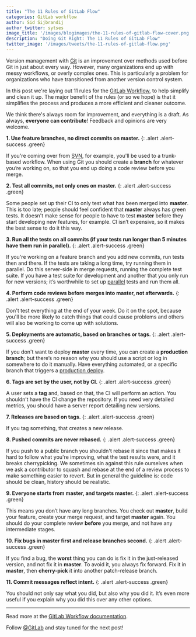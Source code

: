 ```yaml
---
title: "The 11 Rules of GitLab Flow"
categories: GitLab workflow
author: Sid Sijbrandij
author_twitter: sytses
image_title: '/images/blogimages/the-11-rules-of-gitlab-flow-cover.png'
description: "Doing Git Right: The 11 Rules of GitLab Flow"
twitter_image: '/images/tweets/the-11-rules-of-gitlab-flow.png'
---
```


Version management with [Git] is an improvement over methods used before Git in just about every way. However, many organizations end up with messy workflows, or overly complex ones. This is particularly a problem for organizations who have transitioned from another version control system.

In this post we're laying out 11 rules for the [GitLab Workflow][doc], to help simplify and clean it up. The major benefit of the rules (or so we hope) is that it simplifies the process and produces a more efficient and cleaner outcome.

We think there's always room for improvement, and everything is a draft. As always, **everyone can contribute**! Feedback and opinions are very welcome.

<!-- more -->

<i class="fa fa-code-fork" aria-hidden="true"></i> **1. Use feature branches, no direct commits on master.**
{: .alert .alert-success .green}

If you're coming over from [SVN], for example, you'll be used to a trunk-based workflow. When using Git you should create a **branch** for whatever you’re working on, so that you end up doing a code review before you merge.

<i class="fa fa-check-square-o" aria-hidden="true"></i> **2. Test all commits, not only ones on master.**
{: .alert .alert-success .green}

Some people set up their CI to only test what has been merged into **master**. This is too late; people should feel confident that **master** always has green tests. It doesn't make sense for people to have to test **master** before they start developing new features, for example. CI isn’t expensive, so it makes the best sense to do it this way.

<i class="fa fa-flask" aria-hidden="true"></i> **3. Run all the tests on all commits (if your tests run longer than 5 minutes have them run in parallel).**
{: .alert .alert-success .green}

If you're working on a feature branch and you add new commits, run tests then and there. If the tests are taking a long time, try running them in parallel. Do this server-side in merge requests, running the complete test suite. If you have a test suite for development and another that you only run for new versions; it’s worthwhile to set up [parallel] tests and run them all.

<i class="fa fa-code" aria-hidden="true"></i> **4. Perform code reviews before merges into master, not afterwards.**
{: .alert .alert-success .green}

Don't test everything at the end of your week. Do it on the spot, because you'll be more likely to catch things that could cause problems and others will also be working to come up with solutions.

<i class="fa fa-terminal" aria-hidden="true"></i> **5. Deployments are automatic, based on branches or tags.**
{: .alert .alert-success .green}

If you don't want to deploy **master** every time, you can create a **production branch**; but there’s no reason why you should use a script or log in somewhere to do it manually. Have everything automated, or a specific branch that triggers a [production deploy][environment].

<i class="fa fa-tags" aria-hidden="true"></i> **6. Tags are set by the user, not by CI.**
{: .alert .alert-success .green}

A user sets a **tag** and, based on that, the CI will perform an action. You shouldn’t have the CI change the repository. If you need very detailed metrics, you should have a server report detailing new versions.

<i class="fa fa-cloud-upload" aria-hidden="true"></i> **7. Releases are based on tags.**
{: .alert .alert-success .green}

If you tag something, that creates a new release.

<i class="fa fa-eye-slash" aria-hidden="true"></i> **8. Pushed commits are never rebased.**
{: .alert .alert-success .green}

If you push to a public branch you shouldn't rebase it since that makes it hard to follow what you're improving, what the test results were, and it breaks cherrypicking.
We sometimes sin against this rule ourselves when we ask a contributor to squash and rebase at the end of a review process to make something easier to revert.
But in general the guideline is: code should be clean, history should be realistic.

<i class="fa fa-folder-open-o" aria-hidden="true"></i> **9. Everyone starts from master, and targets master.**
{: .alert .alert-success .green}

This means you don’t have any long branches. You check out **master**, build your feature, create your merge request, and target **master** again. You should do your complete review **before** you merge, and not have any intermediate stages.

<i class="fa fa-bug" aria-hidden="true"></i> **10. Fix bugs in master first and release branches second.**
{: .alert .alert-success .green}

If you find a bug, the **worst** thing you can do is fix it in the just-released version, and not fix it in **master**. To avoid it, you always fix forward. Fix it in **master**, then **cherry-pick** it into another patch-release branch.

<i class="fa fa-pencil-square-o" aria-hidden="true"></i> **11. Commit messages reflect intent.**
{: .alert .alert-success .green}

You should not only say what you did, but also why you did it. It’s even more useful if you explain why you did this over any other options.

----

Read more at the [GitLab Workflow documentation][doc].

Follow [@GitLab] and stay tuned for the next post!

<!-- identifiers -->

[@GitLab]: https://twitter.com/gitlab
[ce]: /images/blogimages/gitlab-ce-network.png
[doc]: http://doc.gitlab.com/ee/workflow/gitlab_flow.html
[environment]: http://docs.gitlab.com/ee/ci/yaml/README.html#environment
[git]: https://git-scm.com/
[kelvin]: https://gitlab.com/u/kelvinmutuma
[parallel]: http://docs.gitlab.com/ee/ci/yaml/README.html#stages
[svn]: https://en.wikipedia.org/wiki/Apache_Subversion

<style>
.green {
  color: rgb(60,118,61) !important;
}
.green i {
  color: rgb(226,67,41) !important;
}
</style>
